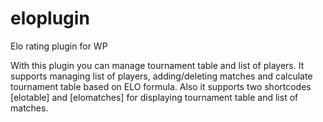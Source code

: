eloplugin
=========

Elo rating plugin for WP

With this plugin you can manage tournament table and list of players. It supports managing list of players, adding/deleting matches and calculate tournament table based on ELO formula. Also it supports two shortcodes [elotable] and [elomatches] for displaying tournament table and list of matches.
